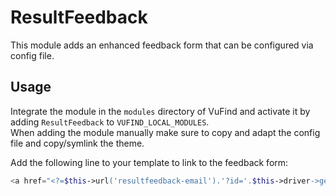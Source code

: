 # ResultFeedback
This module adds an enhanced feedback form that can be configured via config file.

## Usage
Integrate the module in the `modules` directory of VuFind and activate it by adding `ResultFeedback` to `VUFIND_LOCAL_MODULES`.  
When adding the module manually make sure to copy and adapt the config file and copy/symlink the theme.

Add the following line to your template to link to the feedback form:
```php
<a href="<?=$this->url('resultfeedback-email').'?id='.$this->driver->getUniqueId().'&searchclassid='.$this->searchClassId?>">Contact us about this title</a>
```

